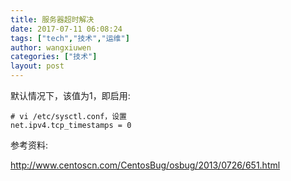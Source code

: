 ```yaml
---
title: 服务器超时解决
date: 2017-07-11 06:08:24
tags: ["tech","技术","运维"]
author: wangxiuwen
categories: ["技术"]
layout: post
---
```


默认情况下，该值为1，即启用:
		
	# vi /etc/sysctl.conf，设置
	net.ipv4.tcp_timestamps = 0 
  
参考资料:

http://www.centoscn.com/CentosBug/osbug/2013/0726/651.html